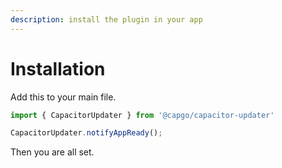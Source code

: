 ```yaml
---
description: install the plugin in your app
---
```


# Installation

Add this to your main file.

```typescript
import { CapacitorUpdater } from '@capgo/capacitor-updater'

CapacitorUpdater.notifyAppReady();
```

Then you are all set.

